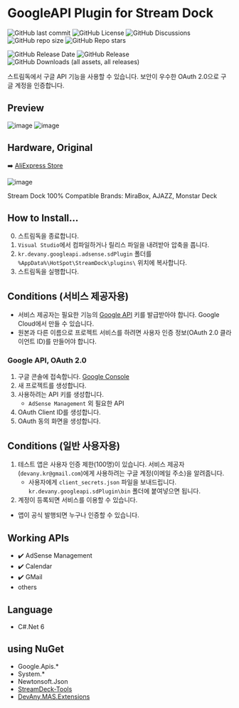 # GoogleAPI Plugin for Stream Dock

![GitHub last commit](https://img.shields.io/github/last-commit/DevAnyKR/StreamDock.Plugin.GoogleAPI)
![GitHub License](https://img.shields.io/github/license/devanykr/StreamDock.Plugin.GoogleAPI)
![GitHub Discussions](https://img.shields.io/github/discussions/devanykr/StreamDock.Plugin.GoogleAPI)
![GitHub repo size](https://img.shields.io/github/repo-size/devanykr/StreamDock.Plugin.GoogleAPI)
![GitHub Repo stars](https://img.shields.io/github/stars/devanykr/StreamDock.Plugin.GoogleAPI?style=plastic&label=%E2%AD%90)

![GitHub Release Date](https://img.shields.io/github/release-date/devanykr/StreamDock.Plugin.GoogleAPI)
![GitHub Release](https://img.shields.io/github/v/release/devanykr/StreamDock.Plugin.GoogleAPI)
![GitHub Downloads (all assets, all releases)](https://img.shields.io/github/downloads/devanykr/StreamDock.Plugin.GoogleAPI/total)

스트림독에서 구글 API 기능을 사용할 수 있습니다. 보안이 우수한 OAuth 2.0으로 구글 계정을 인증합니다.

## Preview

![image](https://github.com/DevAnyKR/StreamDock.Plugin.GoogleAPI/assets/110871727/ad235488-6538-4c9d-8640-c9d83c5c8503)
![image](https://github.com/DevAnyKR/StreamDock.Plugin.GoogleAPI/assets/110871727/e156bae5-c4bd-4de1-830a-45f8ee3842ee)

## Hardware, Original

➡️ [AliExpress Store](https://s.click.aliexpress.com/e/_DmRzpLr)

![image](https://github.com/DevAnyKR/StreamDock.Plugin.GoogleAPI/assets/110871727/a5a3d159-9bee-4287-a0ee-ed2abd64cf6d)

Stream Dock 100% Compatible Brands: MiraBox, AJAZZ, Monstar Deck

## How to Install...

0. 스트림독을 종료합니다.
1. `Visual Studio`에서 컴파일하거나 릴리스 파일을 내려받아 압축을 풉니다.
2. `kr.devany.googleapi.adsense.sdPlugin` 폴더를 `%AppData%\HotSpot\StreamDock\plugins\` 위치에 복사합니다.
3. 스트림독을 실행합니다.

## Conditions (서비스 제공자용)

- 서비스 제공자는 필요한 기능의 [Google API](https://console.cloud.google.com/) 키를 발급받아야 합니다. Google Cloud에서 만들 수 있습니다.
- 원본과 다른 이름으로 프로젝트 서비스를 하려면 사용자 인증 정보(OAuth 2.0 클라이언트 ID)를 만들어야 합니다.

 ### Google API, OAuth 2.0

1. 구글 콘솔에 접속합니다. [Google Console](https://console.cloud.google.com/) 
2. 새 프로젝트를 생성합니다.
3. 사용하려는 API 키를 생성합니다.
    * `AdSense Management` 외 필요한 API
4. OAuth Client ID를 생성합니다.
5. OAuth 동의 화면을 생성합니다.

## Conditions (일반 사용자용)
1. 테스트 앱은 사용자 인증 제한(100명)이 있습니다. 서비스 제공자(`devany.kr@gmail.com`)에게 사용하려는 구글 계정(이메일 주소)을 알려줍니다.
    * 사용자에게 `client_secrets.json` 파일을 보내드립니다. `kr.devany.googleapi.sdPlugin\bin` 폴더에 붙여넣으면 됩니다.
2. 계정이 등록되면 서비스를 이용할 수 있습니다.

* 앱이 공식 발행되면 누구나 인증할 수 있습니다.
 
## Working APIs

- ✔️ AdSense Management
- ✔️ Calendar
- ✔️ GMail
- others

## Language
- C#.Net 6

## using NuGet
- Google.Apis.*
- System.*
- Newtonsoft.Json
- [StreamDeck-Tools](https://github.com/BarRaider/streamdeck-tools)
- [DevAny.MAS.Extensions](https://github.com/DevAnyKR/MAS.Libraries)
